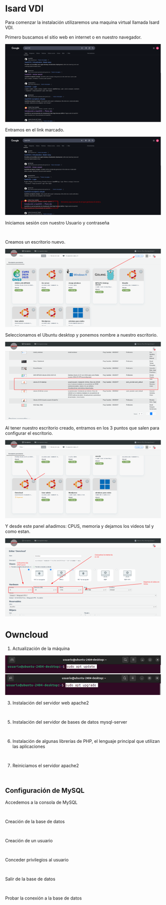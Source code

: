 # Isard VDI
Para comenzar la instalación utilizaremos una maquina virtual llamada Isard VDI.

Primero buscamos el sitio web en internet o en nuestro navegador.

<img src="Isard.png" alt="">

Entramos en el link marcado.

<img src="2025-05-06_13-19.png" alt="">

Iniciamos sesión con nuestro Usuario y contraseña 

<img src="usuario y contraseña isard.png" alt="">

Creamos un escritorio nuevo.

<img src="escritorio.png" alt="">

Seleccionamos el Ubuntu desktop y ponemos nombre a nuestro escritorio.

<img src="escritorio 2.png" alt="">

Al tener nuestro escritorio creado, entramos en los 3 puntos que salen para configurar el escritorio. 

<img src="escritorio 3.png" alt="">

Y desde este panel añadimos: CPUS, memoria y dejamos los videos tal y como estan.

<img src="escritorio 4.png" alt="">

# Owncloud

1. Actualización de la máquina
   
<img src="sudo apt update.png" alt="">

<img src="sudo upgrade.png" alt="">

3. Instalación del servidor web apache2
   
<img src="" alt="">

5. Instalación del servidor de bases de datos mysql-server
   
<img src="" alt="">

6. Instalación de algunas librerías de PHP, el lenguaje principal que utilizan las aplicaciones
   
<img src="" alt="">

<img src="" alt="">

7. Reiniciamos el servidor apache2
   
<img src="" alt="">

## Configuración de MySQL

Accedemos a la consola de MySQL

<img src="" alt=""> 

Creación de la base de datos

<img src="" alt=""> 

Creación de un usuario

<img src="" alt=""> 

Conceder privilegios al usuario

<img src="" alt=""> 

Salir de la base de datos

<img src="" alt=""> 

Probar la conexión a la base de datos

<img src="" alt=""> 

<img src="" alt=""> 























